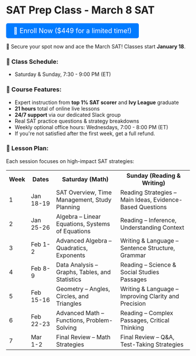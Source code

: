 # SAT Prep Class - March 8 SAT
<a href="https://99ahiaxszvi.typeform.com/to/EEHIH2Kx" style="display: inline-block; background-color: #007BFF; color: white; padding: 10px 20px; text-align: center; text-decoration: none; font-size: 18px; border-radius: 5px;">🚀 Enroll Now ($449 for a limited time!)</a>

📢 Secure your spot now and ace the March SAT! Classes start **January 18**.
### 📅 Class Schedule:
- Saturday & Sunday, 7:30 - 9:00 PM (ET)

### 📌 Course Features:
- Expert instruction from **top 1% SAT scorer** and **Ivy League** graduate
- **21 hours** total of online live lessons 
- **24/7 support** via our dedicated Slack group
- Real SAT practice questions & strategy breakdowns
- Weekly optional office hours: Wednesdays, 7:00 - 8:00 PM (ET)
- If you're not satisfied after the first week, get a full refund.


### 📖 Lesson Plan:
Each session focuses on high-impact SAT strategies:
<table>
<tr>
<th>Week</th>
<th>Dates</th>
<th>Saturday (Math)</th>
<th>Sunday (Reading & Writing)</th>
</tr>
<tr>
<td>1</td>
<td>Jan 18-19</td>
<td>SAT Overview, Time Management, Study Planning</td>
<td>Reading Strategies – Main Ideas, Evidence-Based Questions</td>
</tr>
<tr>
<td>2</td>
<td>Jan 25-26</td>
<td>Algebra – Linear Equations, Systems of Equations</td>
<td>Reading – Inference, Understanding Context</td>
</tr>
<tr>
<td>3</td>
<td>Feb 1-2</td>
<td>Advanced Algebra – Quadratics, Exponents</td>
<td>Writing & Language – Sentence Structure, Grammar</td>
</tr>
<tr>
<td>4</td>
<td>Feb 8-9</td>
<td>Data Analysis – Graphs, Tables, and Statistics</td>
<td>Reading – Science & Social Studies Passages</td>
</tr>
<tr>
<td>5</td>
<td>Feb 15-16</td>
<td>Geometry – Angles, Circles, and Triangles</td>
<td>Writing & Language – Improving Clarity and Precision</td>
</tr>
<tr>
<td>6</td>
<td>Feb 22-23</td>
<td>Advanced Math – Functions, Problem-Solving</td>
<td>Reading – Complex Passages, Critical Thinking</td>
</tr>
<tr>
<td>7</td>
<td>Mar 1-2</td>
<td>Final Review – Math Strategies</td>
<td>Final Review – Q&A, Test-Taking Strategies</td>
</tr>
</table>



